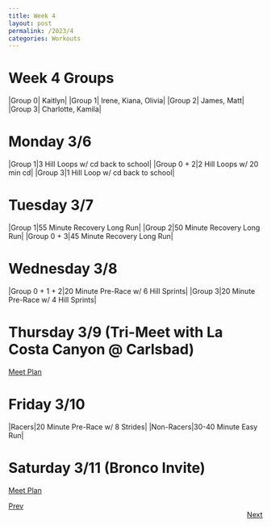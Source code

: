 ```yaml
---
title: Week 4
layout: post
permalink: /2023/4
categories: Workouts
---
```



# Week 4 Groups

|Group 0| Kaitlyn|
|Group 1| Irene, Kiana, Olivia|
|Group 2| James, Matt|
|Group 3| Charlotte, Kamila|

# Monday 3/6 

|Group 1|3 Hill Loops w/ cd back to school|
|Group 0 + 2|2 Hill Loops w/ 20 min cd|
|Group 3|1 Hill Loop w/ cd back to school|

# Tuesday 3/7

|Group 1|55 Minute Recovery Long Run|
|Group 2|50 Minute Recovery Long Run|
|Group 0 + 3|45 Minute Recovery Long Run|

# Wednesday 3/8

|Group 0 + 1 + 2|20 Minute Pre-Race w/ 6 Hill Sprints|
|Group 3|20 Minute Pre-Race w/ 4 Hill Sprints|

# Thursday 3/9 (Tri-Meet with La Costa Canyon @ Carlsbad)

[Meet Plan]({{site.baseurl}}/2023/LCC_CB)

# Friday 3/10

|Racers|20 Minute Pre-Race w/ 8 Strides|
|Non-Racers|30-40 Minute Easy Run|

# Saturday 3/11 (Bronco Invite)

[Meet Plan]({{site.baseurl}}/2023/MCDC)

<div style="text-align: left"> <a href="{{site.baseurl}}/2023/3">Prev</a></div> 
<div style="text-align: right"> <a href="{{site.baseurl}}/2023/5">Next</a></div>